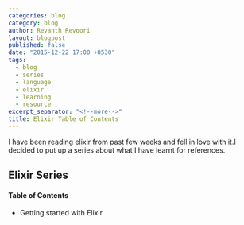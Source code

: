 ```yaml
---
categories: blog
category: blog
author: Revanth Revoori
layout: blogpost
published: false
date: "2015-12-22 17:00 +0530"
tags: 
  - blog
  - series
  - language
  - elixir
  - learning
  - resource
excerpt_separator: "<!--more-->"
title: Elixir Table of Contents
---
```






I have been reading elixir from past few weeks and fell in love with it.I decided to put up a series about what I have learnt for references.

<!--more-->

## Elixir Series

#### Table of Contents

- Getting started with Elixir
